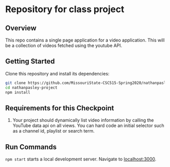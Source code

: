 # Repository for class project
## Overview
This repo contains a single page application for a video application. This will be a collection of videos fetched using the youtube API.

## Getting Started
Clone this repository and install its dependencies:

```bash
git clone https://github.com/MissouriState-CSC515-Spring2020/nathanpasley-project.git
cd nathanpasley-project
npm install
```

## Requirements for this Checkpoint

 1. Your project should dynamically list video information by calling the YouTube data api on all views.
   You can hard code an initial selector such as a channel id, playlist or search term.
 

## Run Commands 
`npm start` starts a local development server.  Navigate to [localhost:3000](http://localhost:3000).  
